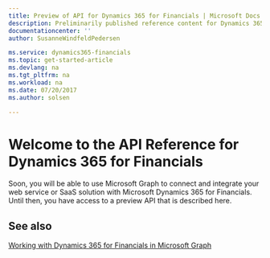 ```yaml
---
title: Preview of API for Dynamics 365 for Financials | Microsoft Docs
description: Preliminarily published reference content for Dynamics 365 for Financials.
documentationcenter: ''
author: SusanneWindfeldPedersen

ms.service: dynamics365-financials
ms.topic: get-started-article
ms.devlang: na
ms.tgt_pltfrm: na
ms.workload: na
ms.date: 07/20/2017
ms.author: solsen

---
```

# Welcome to the API Reference for Dynamics 365 for Financials
Soon, you will be able to use Microsoft Graph to connect and integrate your web service or SaaS solution with Microsoft Dynamics 365 for Financials. Until then, you have access to a preview API that is described here. 

## See also
[Working with Dynamics 365 for Financials in Microsoft Graph](resources/dynamics_overview.md)  

<!--
[Working With Financials](../financials/ui-work-product.md)  
[Setting Up Financials](../financials/setup.md)  
[Customizing Financials Using Extensions](../financials/ui-extensions.md)
-->  
